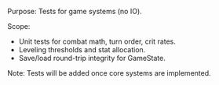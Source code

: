 Purpose: Tests for game systems (no IO).

Scope:
- Unit tests for combat math, turn order, crit rates.
- Leveling thresholds and stat allocation.
- Save/load round-trip integrity for GameState.

Note: Tests will be added once core systems are implemented.

